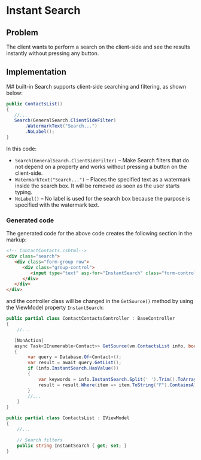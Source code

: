 # Instant Search

## Problem

The client wants to perform a search on the client-side and see the results instantly without pressing any button.

## Implementation

M# built-in Search supports client-side searching and filtering, as shown below:

```csharp
public ContactsList()
{
   //...
   Search(GeneralSearch.ClientSideFilter)
       .WatermarkText("Search...")
       .NoLabel();
}
```

In this code:
- `Search(GeneralSearch.ClientSideFilter)` – Make Search filters that do not depend on a property and works without pressing a button on the client-side.
- `WatermarkText("Search...")` – Places the specified text as a watermark inside the search box. It will be removed as soon as the user starts typing. 
- `NoLabel()` – No label is used for the search box because the purpose is specified with the watermark text. 

### Generated code
The generated code for the above code creates the following section in the markup:

```html
<!-- ContactContacts.cshtml-->
<div class="search">
   <div class="form-group row">
      <div class="group-control">
         <input type="text" asp-for="InstantSearch" class="form-control" placeholder="Search..." />
      </div>
   </div>
</div>
```

and the controller class will be changed in the `GetSource()` method by using the ViewModel property `InstantSearch`:

```csharp
public partial class ContactContactsController : BaseController
{
    //...

   [NonAction]
   async Task<IEnumerable<Contact>> GetSource(vm.ContactsList info, bool all = false)
   {
        var query = Database.Of<Contact>();           
        var result = await query.GetList();     
        if (info.InstantSearch.HasValue())
        {
            var keywords = info.InstantSearch.Split(' ').Trim().ToArray();
            result = result.Where(item => item.ToString("F").ContainsAll(keywords, caseSensitive: false));
        }
        //...
    }
}

public partial class ContactsList : IViewModel
{
    //...

    // Search filters
    public string InstantSearch { get; set; }
}
```
